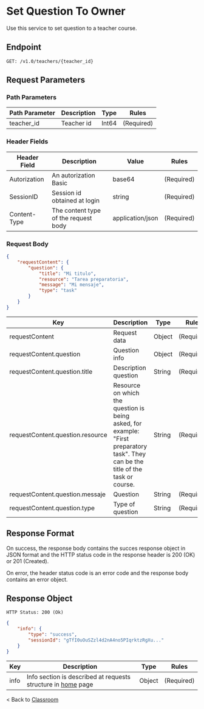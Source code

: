 # **Set Question To Owner**

Use this service to set question to a teacher course.

## **Endpoint** 

    GET: /v1.0/teachers/{teacher_id}

## **Request Parameters**

### Path Parameters

| Path Parameter | Description | Type | Rules |
|-----|-------------|------|-------|
| teacher_id | Teacher id | Int64 | (Required) |

### Header Fields

| Header Field | Description | Value | Rules |
|-----|-------------|------|-------|
| Autorization | An autorization Basic | base64 | (Required) |
| SessionID | Session id obtained at login | string | (Required) |
| Content-Type | The content type of the request body | application/json | (Required) |

### Request Body ###

``` json
{
    "requestContent": {
        "question": {
            "title": "Mi titulo",
            "resource": "Tarea preparatoria",
            "message": "Mi mensaje",
            "type": "task"
        }
    }
}
```

| Key | Description | Type | Rules |
|-----|-------------|------|-------|
| requestContent | Request data | Object | (Required) |
| requestContent.question | Question info | Object | (Required) |
| requestContent.question.title | Description question | String | (Required) |
| requestContent.question.resource | Resource on which the question is being asked, for example: "First preparatory task". They can be the title of the task or course. | String | (Required) |
| requestContent.question.messaje | Question | String | (Required) |
| requestContent.question.type | Type of question | String | (Required) |

## **Response Format**

On success, the response body contains the succes response object in JSON format and the HTTP status code in the response header is 200 (OK) or 201 (Created). 

On error, the header status code is an error code and the response body contains an error object.

## **Response Object**

    HTTP Status: 200 (Ok)

``` json
{
    "info": {
        "type": "success",
        "sessionId": "gTfI0uOuSZzl4d2nA4no5PIqrktzRgXu..."
    }
}
```

| Key | Description | Type | Rules |
|-----|-------------|------|-------|
| info | Info section is described at requests structure in  [home](../home.md#Response-Structure) page  | Object | (Required) |


< Back to [Classroom](./classroom.md)
